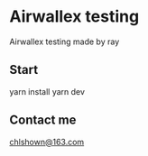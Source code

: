 # Airwallex testing

Airwallex testing made by ray

## Start

yarn install
yarn dev

## Contact me

chlshown@163.com
